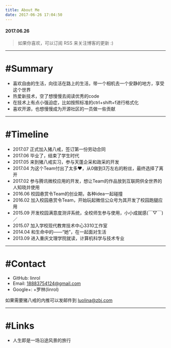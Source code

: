 ```yaml
---
title: About Me
date: 2017-06-26 17:04:50
---
```


#### 2017.06.26

> 如果你喜欢，可以订阅 RSS 来关注博客的更新 :)

***

# #Summary

* 喜欢自由的生活，向往活在路上的生活，带一个相机去一个安静的地方，享受这个世界
* 热爱新技术，空了想慢慢去阅读优秀的code
* 在技术上有点小强迫症，比如按照标准的ctrl+shift+f进行格式化
* 喜欢开源，也想慢慢成为开源社区的一员做一些贡献
	
***

# #Timeline

* 2017.07 正式加入猪八戒，签订第一份劳动合同
* 2017.06 毕业了，结束了学生时代
* 2017.05 来到猪八戒实习，参与天蓬企采和政采的开发
* 2017.04 为这个Team付出了太多❤，从0做到3万左右的粉丝，最终选择了离开
* 2017.02 参与腾讯微校应用的开发，想让Team的作品放到互联网供全世界的人知晓并使用
* 2016.06 校园悬赏令Team的创业期，各种idea一起碰撞
* 2016.02 加入校园悬赏令Team，开始玩起微信公众号为其开发了校园跑腿应用
* 2015.09 开发校园满意度测评系统，全校师生参与使用，小小成就感(￣▽￣)／
* 2015.07 加入学校现代教育技术中心3310工作室
* 2014.04 和生命中的——“她”，在一起面对生活
* 2013.09 进入重庆文理学院就读，计算机科学与技术专业

***

# #Contact

* GitHub: linrol
* Email: 18883754124@gmail.com
* Google+: +罗林(linrol)

如果需要猪八戒的内推可以发邮件到 luolina@zbj.com

***

# #Links

* 人生即是一场沿途风景的旅行